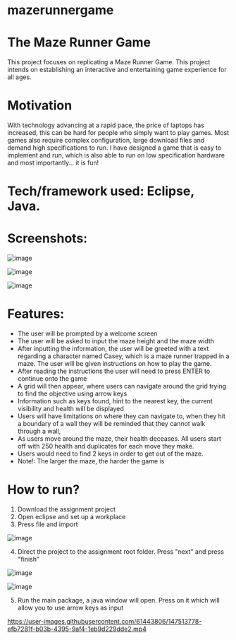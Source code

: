 # mazerunnergame

# The Maze Runner Game
This project focuses on replicating a Maze Runner Game. This project intends on establishing an interactive and entertaining game experience for all ages.
# Motivation
With technology advancing at a rapid pace, the price of laptops has increased, this can be hard for people who simply want to play games. Most games also require complex configuration, large download files and demand high specifications to run. I have designed a game that is easy to implement and run, which is also able to run on low specification hardware and most importantly… it is fun!
# Tech/framework used: Eclipse, Java.

# Screenshots:
![image](https://user-images.githubusercontent.com/61443806/147506821-bfe0853f-ba14-4adf-b526-8d8dc2b861f7.png)

![image](https://user-images.githubusercontent.com/61443806/147506807-e138ddeb-f804-4a63-b907-bb4fec22095c.png)

![image](https://user-images.githubusercontent.com/61443806/147506841-459a4a1b-f06d-4387-9b16-6def602150a8.png)

# Features:
- The user will be prompted by a welcome screen
- The user will be asked to input the maze height and the maze width
- After inputting the information, the user will be greeted with a text regarding a character named Casey, which is a maze runner trapped in a maze. The user will be given instructions on how to play the game.
- After reading the instructions the user will need to press ENTER to continue onto the game
- A grid will then appear, where users can navigate around the grid trying to find the objective using arrow keys
- Information such as keys found, hint to the nearest key, the current visibility and health will be displayed
- Users will have limitations on where they can navigate to, when they hit a boundary of a wall they will be reminded that they cannot walk through a wall,
- As users move around the maze, their health deceases. All users start off with 250 health and duplicates for each move they make.
- Users would need to find 2 keys in order to get out of the maze.
- Note!: The larger the maze, the harder the game is

# How to run?
1. Download the assignment project
2. Open eclipse and set up a workplace
3. Press file and import

![image](https://user-images.githubusercontent.com/61443806/147507038-f8c9d682-50d0-4f96-ac7a-57ab22139631.png)

4. Direct the project to the assignment root folder. Press "next" and press "finish"

![image](https://user-images.githubusercontent.com/61443806/147507146-d367e6cb-bff0-44a2-bf6e-ea53169c1c42.png)

![image](https://user-images.githubusercontent.com/61443806/147507163-419dcf9e-9197-4e62-9900-a9454f6ff33c.png)

5. Run the main package, a java window will open. Press on it which will allow you to use arrow keys as input

https://user-images.githubusercontent.com/61443806/147513778-efb7281f-b03b-4395-9af4-1eb9d229dde2.mp4
